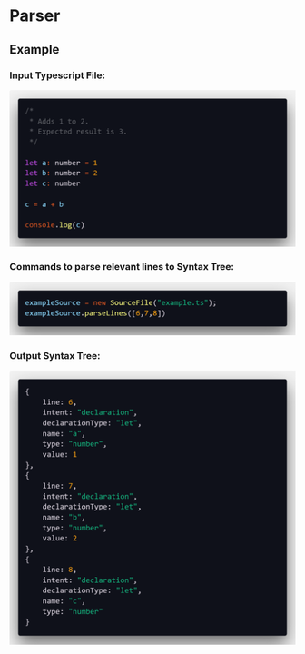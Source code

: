 # Parser

## Example

### Input Typescript File:

![Input](Assets/Input.png)

### Commands to parse relevant lines to Syntax Tree:

![Command](Assets/Command.png)

### Output Syntax Tree:

![Output](Assets/Output.png)